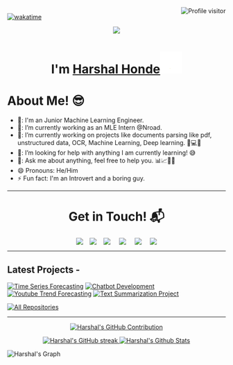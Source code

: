 <!--
<h2 align="center">
  Welcome to Resiliency clan!
  <img src="https://media.giphy.com/media/hvRJCLFzcasrR4ia7z/giphy.gif" width="28">
</h2>
-->

<!--
<p align="center">
  <a href="https://github.com/Harry262000"><img src="https://readme-typing-svg.herokuapp.com/?lines=Self%20Taught%20Programmer;Front%20End%20Developer;1.5%2B%20years%20of%20coding%20experience;Always%20learning%20new%20things&center=true&width=380&height=45"></a>
</p>
-->

<a href="https://komarev.com/ghpvc/?username=Harry262000">
  <img align="right" src="https://komarev.com/ghpvc/?username=Harry262000&label=Visitors&color=0e75b6&style=flat" alt="Profile visitor" />
</a>

[![wakatime](https://wakatime.com/badge/user/018e31b2-394f-45b3-b615-cb62f59602d8.svg)](https://wakatime.com/@018e31b2-394f-45b3-b615-cb62f59602d8)
<p align="center">
  <img src="https://miro.medium.com/max/2048/1*OohqW5DGh9CQS4hLY5FXzA.png" height="230"/>
</p>
<h1 align="center">I'm <a href="https://github.com/Aryagm">Harshal Honde<a><img src="https://github.com/Kathryn-Jie/Kathryn-Jie/blob/main/wave.gif" width="50px"/></h1>
<h1>About Me! 😎</h1>

- 🏫: I'm an Junior Machine Learning Engineer.
- 🔭: I’m currently working as an MLE Intern @Nroad.
- 🌱: I’m currently working on projects like documents parsing like pdf, unstructured data, OCR, Machine Learning, Deep learning. 🧠💻🤖
- 🤔: I’m looking for help with anything I am currently learning! 😅
- 💬: Ask me about anything, feel free to help you. 📊📈🤖🧠
- 😄  Pronouns: He/Him
- ⚡  Fun fact: I'm an Introvert and a boring guy.
<hr>
<h1 align="center">Get in Touch! 📬</h1>
<p align="center">
  <a href="https://www.linkedin.com/in/harshalhonde268/" target="blank"><img align="center" src="https://img.shields.io/badge/Harshal%20Honde-0077B5?style=for-the-badge&logo=linkedin&logoColor=white"/></a> &nbsp;&nbsp;&nbsp;<a href="mailto:Harshalhonde50@gmail.com" target="blank"><img align="center" src="https://img.shields.io/badge/Harshalhonde50@gmail.com-D14836?style=for-the-badge&logo=gmail&logoColor=white"/></a> &nbsp;&nbsp;&nbsp;<a href="https://peerlist.io/harshal268" target="blank"><img align="center" src="https://img.shields.io/badge/Peerlist.io-5AC710?style=for-the-badge&logo=Peerlist&logoColor=white"/></a>  &nbsp;&nbsp;&nbsp; <a href="https://www.codewars.com/users/Harry262000" target="blank"><img align="center" src="https://img.shields.io/badge/Codewars-B1361E?style=for-the-badge&logo=Codewars&logoColor=white"/></a> &nbsp;&nbsp;&nbsp; <a href="https://gitlab.com/Harry262000" target="blank"><img align="center" src="https://img.shields.io/badge/GitLab-330F63?style=for-the-badge&logo=gitlab&logoColor=white"/></a> &nbsp;&nbsp;&nbsp; <a href="https://www.notion.so/7257e04c05af49f4a9746fcc2fdf010a?pvs=4" target="blank"><img align="center" src="https://img.shields.io/badge/Notion-000000?style=for-the-badge&logo=notion&logoColor=white"/></a> 
</p>
<hr>

## Latest Projects -

[![Time Series Forecasting](https://github-readme-stats.vercel.app/api/pin/?username=Harry262000&repo=Time_series_forcasting&border_color=7F3FBF&bg_color=0D1117&title_color=C9D1D9&text_color=8B949E&icon_color=7F3FBF)](https://github.com/Harry262000/Time_series_forcasting)
[![Chatbot Development](https://github-readme-stats.vercel.app/api/pin/?username=Harry262000&repo=Chatbot-Developement&border_color=7F3FBF&bg_color=0D1117&title_color=C9D1D9&text_color=8B949E&icon_color=7F3FBF)](https://github.com/Harry262000/Chatbot-Developement)
[![Youtube Trend Forecasting](https://github-readme-stats.vercel.app/api/pin/?username=Harry262000&repo=Youtube_trend_forcasting_project&border_color=7F3FBF&bg_color=0D1117&title_color=C9D1D9&text_color=8B949E&icon_color=7F3FBF)](https://github.com/Harry262000/Youtube_trend_forcasting_project)
[![Text Summarization Project](https://github-readme-stats.vercel.app/api/pin/?username=Harry262000&repo=Natural-Language-Processing&border_color=7F3FBF&bg_color=0D1117&title_color=C9D1D9&text_color=8B949E&icon_color=7F3FBF)](https://github.com/Harry262000/Natural-Language-Processing)

<p align="left">
  <a href="https://github.com/Harry262000?tab=repositories" target="_blank"><img alt="All Repositories" title="All Repositories" src="https://img.shields.io/badge/-All%20Repos-2962FF?style=for-the-badge&logo=koding&logoColor=white"/></a>
</p>

<hr/>

<p align="center">
   <a href="https://github.com/Harry262000">
    <img src="https://github-profile-summary-cards.vercel.app/api/cards/profile-details?username=Harry262000&theme=radical&border=7F3FBF&background=0D1117" alt="Harshal's GitHub Contribution" />
  </a>
</p>

<p align="center">
  <a href="https://github.com/Harry262000">
    <img src="https://github-readme-streak-stats.herokuapp.com/?user=Harry262000&theme=radical&border=7F3FBF&background=0D1117" alt="Harshal's GitHub streak" height="192px" width="49.5%"/>
  </a>
  <a href="https://github.com/Harry262000"><img alt="Harshal's Github Stats" src="https://denvercoder1-github-readme-stats.vercel.app/api?username=Harry262000&show_icons=true&count_private=true&theme=react&border_color=7F3FBF&bg_color=0D1117&title_color=F85D7F&icon_color=F8D866" height="192px" width="49.5%"/></a>
</p>

![Harshal's Graph](https://github-readme-activity-graph.vercel.app/graph?username=Harry262000&custom_title=%20Harshal's%20GitHub%20Activity%20Graph&bg_color=0D1117&color=7F3FBF&line=7F3FBF&point=7F3FBF&area_color=FFFFFF&title_color=FFFFFF&area=true)


